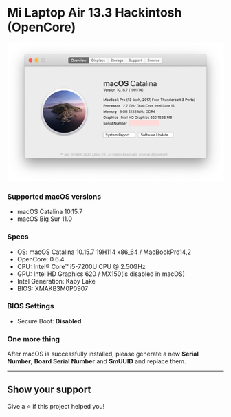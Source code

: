 # Mi Laptop Air 13.3 Hackintosh (OpenCore)

![Hackintosh](AboutThisMac.png)

### Supported macOS versions
+ macOS Catalina 10.15.7
+ macOS Big Sur 11.0

### Specs
+ OS: macOS Catalina 10.15.7 19H114 x86_64 / MacBookPro14,2
+ OpenCore: 0.6.4
+ CPU: Intel® Core™ i5-7200U CPU @ 2.50GHz
+ GPU: Intel HD Graphics 620 / MX150(is disabled in macOS)
+ Intel Generation: Kaby Lake
+ BIOS: XMAKB3M0P0907


### BIOS Settings
+ Secure Boot: **Disabled**

### One more thing
After macOS is successfully installed, please generate a new **Serial Number**, **Board Serial Number** and **SmUUID** and replace them.


---

## Show your support

Give a ⭐️ if this project helped you!

